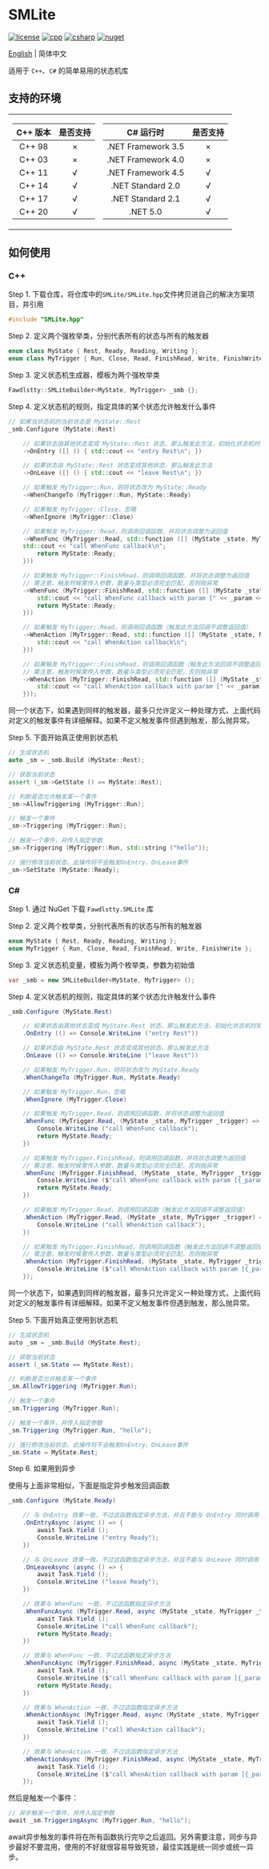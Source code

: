 # SMLite

[![license](https://img.shields.io/github/license/fawdlstty/SMLite?color=09f)](./LICENSE)
[![cpp](https://img.shields.io/lgtm/grade/cpp/github/fawdlstty/SMLite)](https://lgtm.com/projects/g/fawdlstty/SMLite)
[![csharp](https://img.shields.io/lgtm/grade/csharp/github/fawdlstty/SMLite)](https://lgtm.com/projects/g/fawdlstty/SMLite)
[![nuget](https://img.shields.io/nuget/dt/Fawdlstty.SMLite?label=NuGet%20downloads)](https://www.nuget.org/packages/Fawdlstty.SMLite)

[English](./README.md) | 简体中文

适用于 `C++`、`C#` 的简单易用的状态机库

## 支持的环境

<table><tr><td>

| C++ 版本 | 是否支持 |
| :---: | :---: |
| C++ 98 | × |
| C++ 03 | × |
| C++ 11 | √ |
| C++ 14 | √ |
| C++ 17 | √ |
| C++ 20 | √ |

</td><td>

| C# 运行时 | 是否支持 |
| :---: | :---: |
| .NET Framework 3.5 | × |
| .NET Framework 4.0 | × |
| .NET Framework 4.5 | √ |
| .NET Standard 2.0 | √ |
| .NET Standard 2.1 | √ |
| .NET 5.0 | √ |

</td></tr></table>

## 如何使用

### C++

Step 1. 下载仓库，将仓库中的`SMLite/SMLite.hpp`文件拷贝进自己的解决方案项目，并引用

```cpp
#include "SMLite.hpp"
```

Step 2. 定义两个强枚举类，分别代表所有的状态与所有的触发器

```cpp
enum class MyState { Rest, Ready, Reading, Writing };
enum class MyTrigger { Run, Close, Read, FinishRead, Write, FinishWrite };
```

Step 3. 定义状态机生成器，模板为两个强枚举类

```cpp
Fawdlstty::SMLiteBuilder<MyState, MyTrigger> _smb {};
```

Step 4. 定义状态机的规则，指定具体的某个状态允许触发什么事件

```cpp
// 如果当状态机的当前状态是 MyState::Rest
_smb.Configure (MyState::Rest)

    // 如果状态由其他状态变成 MyState::Rest 状态，那么触发此方法，初始化状态机时指定的初始值不触发此方法
    ->OnEntry ([] () { std::cout << "entry Rest\n"; })

    // 如果状态由 MyState::Rest 状态变成其他状态，那么触发此方法
    ->OnLeave ([] () { std::cout << "leave Rest\n"; })

    // 如果触发 MyTrigger::Run，则将状态改为 MyState::Ready
    ->WhenChangeTo (MyTrigger::Run, MyState::Ready)

    // 如果触发 MyTrigger::Close，忽略
    ->WhenIgnore (MyTrigger::Close)

    // 如果触发 MyTrigger::Read，则调用回调函数，并将状态调整为返回值
    ->WhenFunc (MyTrigger::Read, std::function ([] (MyState _state, MyTrigger _trigger) -> MyState {
    std::cout << "call WhenFunc callback\n";
        return MyState::Ready;
    }))

    // 如果触发 MyTrigger::FinishRead，则调用回调函数，并将状态调整为返回值
    // 需注意，触发时候需传入参数，数量与类型必须完全匹配，否则抛异常
    ->WhenFunc (MyTrigger::FinishRead, std::function ([] (MyState _state, MyTrigger _trigger, std::string _param) -> MyState {
        std::cout << "call WhenFunc callback with param [" << _param << "]\n";
        return MyState::Ready;
    }))

    // 如果触发 MyTrigger::Read，则调用回调函数（触发此方法回调不调整返回值）
    ->WhenAction (MyTrigger::Read, std::function ([] (MyState _state, MyTrigger _trigger) {
        std::cout << "call WhenAction callback\n";
    }))

    // 如果触发 MyTrigger::FinishRead，则调用回调函数（触发此方法回调不调整返回值）
    // 需注意，触发时候需传入参数，数量与类型必须完全匹配，否则抛异常
    ->WhenAction (MyTrigger::FinishRead, std::function ([] (MyState _state, MyTrigger _trigger, std::string _param) {
        std::cout << "call WhenAction callback with param [" << _param << "]\n";
    }));
```

同一个状态下，如果遇到同样的触发器，最多只允许定义一种处理方式，上面代码对定义的触发事件有详细解释。如果不定义触发事件但遇到触发，那么抛异常。

Step 5. 下面开始真正使用到状态机

```cpp
// 生成状态机
auto _sm = _smb.Build (MyState::Rest);

// 获取当前状态
assert (_sm->GetState () == MyState::Rest);

// 判断是否允许触发某一个事件
_sm->AllowTriggering (MyTrigger::Run);

// 触发一个事件
_sm->Triggering (MyTrigger::Run);

// 触发一个事件，并传入指定参数
_sm->Triggering (MyTrigger::Run, std::string ("hello"));

// 强行修改当前状态，此操作将不会触发OnEntry、OnLeave事件
_sm->SetState (MyState::Ready);
```

### C\#

Step 1. 通过 NuGet 下载 `Fawdlstty.SMLite` 库

Step 2. 定义两个枚举类，分别代表所有的状态与所有的触发器

```csharp
enum MyState { Rest, Ready, Reading, Writing };
enum MyTrigger { Run, Close, Read, FinishRead, Write, FinishWrite };
```

Step 3. 定义状态机变量，模板为两个枚举类，参数为初始值

```csharp
var _smb = new SMLiteBuilder<MyState, MyTrigger> ();
```

Step 4. 定义状态机的规则，指定具体的某个状态允许触发什么事件

```csharp
_smb.Configure (MyState.Rest)

    // 如果状态由其他状态变成 MyState.Rest 状态，那么触发此方法，初始化状态机时指定的初始值不触发此方法
    .OnEntry (() => Console.WriteLine ("entry Rest"))

    // 如果状态由 MyState.Rest 状态变成其他状态，那么触发此方法
    .OnLeave (() => Console.WriteLine ("leave Rest"))

    // 如果触发 MyTrigger.Run，则将状态改为 MyState.Ready
    .WhenChangeTo (MyTrigger.Run, MyState.Ready)

    // 如果触发 MyTrigger.Run，忽略
    .WhenIgnore (MyTrigger.Close)

    // 如果触发 MyTrigger.Read，则调用回调函数，并将状态调整为返回值
    .WhenFunc (MyTrigger.Read, (MyState _state, MyTrigger _trigger) => {
        Console.WriteLine ("call WhenFunc callback");
        return MyState.Ready;
    })

    // 如果触发 MyTrigger.FinishRead，则调用回调函数，并将状态调整为返回值
    // 需注意，触发时候需传入参数，数量与类型必须完全匹配，否则抛异常
    .WhenFunc (MyTrigger.FinishRead, (MyState _state, MyTrigger _trigger, string _param) => {
        Console.WriteLine ($"call WhenFunc callback with param [{_param}]");
        return MyState.Ready;
    })

    // 如果触发 MyTrigger.Read，则调用回调函数（触发此方法回调不调整返回值）
    .WhenAction (MyTrigger.Read, (MyState _state, MyTrigger _trigger) => {
        Console.WriteLine ("call WhenAction callback");
    })

    // 如果触发 MyTrigger.FinishRead，则调用回调函数（触发此方法回调不调整返回值）
    // 需注意，触发时候需传入参数，数量与类型必须完全匹配，否则抛异常
    .WhenAction (MyTrigger.FinishRead, (MyState _state, MyTrigger _trigger, string _param) => {
        Console.WriteLine ($"call WhenAction callback with param [{_param}]");
    });
```

同一个状态下，如果遇到同样的触发器，最多只允许定义一种处理方式，上面代码对定义的触发事件有详细解释。如果不定义触发事件但遇到触发，那么抛异常。

Step 5. 下面开始真正使用到状态机

```csharp
// 生成状态机
auto _sm = _smb.Build (MyState.Rest);

// 获取当前状态
assert (_sm.State == MyState.Rest);

// 判断是否允许触发某一个事件
_sm.AllowTriggering (MyTrigger.Run);

// 触发一个事件
_sm.Triggering (MyTrigger.Run);

// 触发一个事件，并传入指定参数
_sm.Triggering (MyTrigger.Run, "hello");

// 强行修改当前状态，此操作将不会触发OnEntry、OnLeave事件
_sm.State = MyState.Rest;
```

Step 6. 如果用到异步

使用与上面非常相似，下面是指定异步触发回调函数

```csharp
_smb.Configure (MyState.Ready)

    // 与 OnEntry 效果一致，不过这函数指定异步方法，并且不能与 OnEntry 同时调用
    .OnEntryAsync (async () => {
        await Task.Yield ();
        Console.WriteLine ("entry Ready");
    })

    // 与 OnLeave 效果一致，不过这函数指定异步方法，并且不能与 OnLeave 同时调用
    .OnLeaveAsync (async () => {
        await Task.Yield ();
        Console.WriteLine ("leave Ready");
    })

    // 效果与 WhenFunc 一致，不过这函数指定异步方法
    .WhenFuncAsync (MyTrigger.Read, async (MyState _state, MyTrigger _trigger) => {
        await Task.Yield ();
        Console.WriteLine ("call WhenFunc callback");
        return MyState.Ready;
    })

    // 效果与 WhenFunc 一致，不过这函数指定异步方法
    .WhenFuncAsync (MyTrigger.FinishRead, async (MyState _state, MyTrigger _trigger, string _param) => {
        await Task.Yield ();
        Console.WriteLine ($"call WhenFunc callback with param [{_param}]");
        return MyState.Ready;
    })

    // 效果与 WhenAction 一致，不过这函数指定异步方法
    .WhenActionAsync (MyTrigger.Read, async (MyState _state, MyTrigger _trigger) => {
        await Task.Yield ();
        Console.WriteLine ("call WhenAction callback");
    })

    // 效果与 WhenAction 一致，不过这函数指定异步方法
    .WhenActionAsync (MyTrigger.FinishRead, async (MyState _state, MyTrigger _trigger, string _param) => {
        await Task.Yield ();
        Console.WriteLine ($"call WhenAction callback with param [{_param}]");
    });
```

然后是触发一个事件：

```csharp
// 异步触发一个事件，并传入指定参数
await _sm.TriggeringAsync (MyTrigger.Run, "hello");
```

await异步触发的事件将在所有函数执行完毕之后返回。另外需要注意，同步与异步最好不要混用，使用的不好就很容易导致死锁，最佳实践是统一同步或统一异步。
